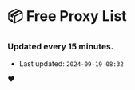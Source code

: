 # :package: Free Proxy List
### Updated every 15 minutes.

- Last updated: `2024-09-19 08:32`

:heart:
